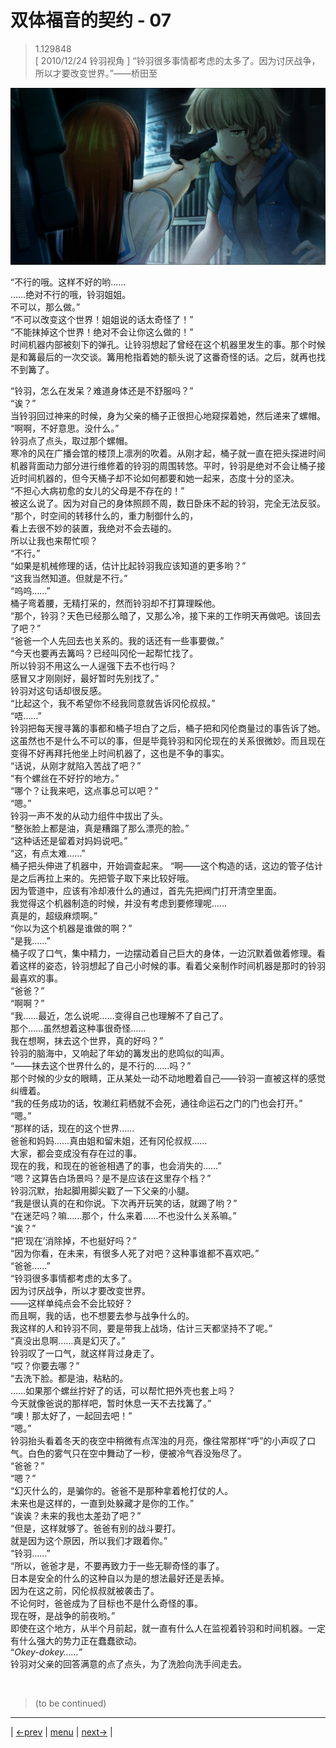 # 双体福音的契约 - 07
> 1.129848  
> [ 2010/12/24 铃羽视角 ] “铃羽很多事情都考虑的太多了。因为讨厌战争，所以才要改变世界。”——桥田至  

![](../img/0025-1.png)

“不行的哦。这样不好的哟……  
 ……绝对不行的哦，铃羽姐姐。  
 不可以，那么做。”  
“不可以改变这个世界！姐姐说的话太奇怪了！”  
“不能抹掉这个世界！绝对不会让你这么做的！”  
时间机器内部被刻下的弹孔。让铃羽想起了曾经在这个机器里发生的事。那个时候是和篝最后的一次交谈。篝用枪指着她的额头说了这番奇怪的话。之后，就再也找不到篝了。  

“铃羽，怎么在发呆？难道身体还是不舒服吗？”  
“诶？”  
当铃羽回过神来的时候，身为父亲的桶子正很担心地窥探着她，然后递来了螺帽。  
“啊啊，不好意思。没什么。”  
铃羽点了点头，取过那个螺帽。  
寒冷的风在广播会馆的楼顶上凛冽的吹着。从刚才起，桶子就一直在把头探进时间机器背面动力部分进行维修着的铃羽的周围转悠。平时，铃羽是绝对不会让桶子接近时间机器的，但今天桶子却不论如何都要和她一起来，态度十分的坚决。  
“不担心大病初愈的女儿的父母是不存在的！”  
被这么说了。因为对自己的身体照顾不周，数日卧床不起的铃羽，完全无法反驳。  
“那个，时空间的转移什么的，重力制御什么的，  
 看上去很不妙的装置，我绝对不会去碰的。  
 所以让我也来帮忙呗？  
“不行。”  
“如果是机械修理的话，估计比起铃羽我应该知道的更多哟？”  
“这我当然知道。但就是不行。”  
“呜呜……”  
桶子弯着腰，无精打采的，然而铃羽却不打算理睬他。  
“那个，铃羽？天色已经那么暗了，又那么冷，接下来的工作明天再做吧。该回去了吧？”  
“爸爸一个人先回去也关系的。我的话还有一些事要做。”  
“今天也要再去篝吗？已经叫冈伦一起帮忙找了。  
 所以铃羽不用这么一人逞强下去不也行吗？  
 感冒又才刚刚好，最好暂时先别找了。”  
铃羽对这句话却很反感。  
“比起这个，我不希望你不经我同意就告诉冈伦叔叔。”  
“唔……”  
铃羽把每天搜寻篝的事都和桶子坦白了之后，桶子把和冈伦商量过的事告诉了她。这虽然也不是什么不可以的事，但是毕竟铃羽和冈伦现在的关系很微妙。而且现在变得不好再拜托他坐上时间机器了，这也是不争的事实。  
“话说，从刚才就陷入苦战了吧？”  
“有个螺丝在不好拧的地方。”  
“哪个？让我来吧，这点事总可以吧？”  
“嗯。”  
铃羽一声不发的从动力组件中拔出了头。  
“整张脸上都是油，真是糟蹋了那么漂亮的脸。”  
“这种话还是留着对妈妈说吧。”  
“这，有点太难……”  
桶子把头伸进了机器中，开始调查起来。
“啊——这个构造的话，这边的管子估计是之后再拉上来的。先把管子取下来比较好哦。  
 因为管道中，应该有冷却液什么的通过，首先先把阀门打开清空里面。  
 我觉得这个机器制造的时候，并没有考虑到要修理呢……  
 真是的，超级麻烦啊。”  
“你以为这个机器是谁做的啊？”  
“是我……”  
桶子叹了口气，集中精力，一边摆动着自己巨大的身体，一边沉默着做着修理。看着这样的姿态，铃羽想起了自己小时候的事。看着父亲制作时间机器是那时的铃羽最喜欢的事。  
“爸爸？”  
“啊啊？”  
“我……最近，怎么说呢……变得自己也理解不了自己了。  
 那个……虽然想着这种事很奇怪……  
 我在想啊，抹去这个世界，真的好吗？”  
铃羽的脑海中，又响起了年幼的篝发出的悲鸣似的叫声。  
“——抹去这个世界什么的，是不行的……吗？”  
那个时候的少女的眼睛，正从某处一动不动地瞪着自己——铃羽一直被这样的感觉纠缠着。  
“我的任务成功的话，牧濑红莉栖就不会死，通往命运石之门的门也会打开。”  
“嗯。”  
“那样的话，现在的这个世界……  
 爸爸和妈妈……真由姐和留未姐，还有冈伦叔叔……  
 大家，都会变成没有存在过的事。  
 现在的我，和现在的爸爸相遇了的事，也会消失的……”  
“嗯？这算告白场景吗？是不是应该在这里存个档？”  
铃羽沉默，抬起脚用脚尖戳了一下父亲的小腿。  
“我是很认真的在和你说。下次再开玩笑的话，就踢了哟？”  
“在迷茫吗？嘛……那个，什么来着……不也没什么关系嘛。”  
“诶？”  
“把‘现在’消除掉，不也挺好吗？”  
“因为你看，在未来，有很多人死了对吧？这种事谁都不喜欢吧。”  
“爸爸……”  
“铃羽很多事情都考虑的太多了。  
 因为讨厌战争，所以才要改变世界。  
 ——这样单纯点会不会比较好？  
 而且啊，我的话，也不想要去参与战争什么的。  
 我这样的人和铃羽不同，要是带我上战场，估计三天都坚持不了呢。”  
“真没出息啊……真是幻灭了。”  
铃羽叹了一口气，就这样背过身走了。  
“哎？你要去哪？”  
“去洗下脸。都是油，粘粘的。  
……如果那个螺丝拧好了的话，可以帮忙把外壳也套上吗？  
今天就像爸说的那样吧，暂时休息一天不去找篝了。”  
“噢！那太好了，一起回去吧！”  
“嗯。”  
铃羽抬头看着冬天的夜空中稍微有点浑浊的月亮，像往常那样“呼”的小声叹了口气。白色的雾气只在空中舞动了一秒，便被冷气吞没殆尽了。  
“爸爸？”  
“嗯？”  
“幻灭什么的，是骗你的。爸爸不是那种拿着枪打仗的人。  
 未来也是这样的，一直到处躲藏才是你的工作。”  
“诶诶？未来的我也太差劲了吧？”  
“但是，这样就够了。爸爸有别的战斗要打。  
 就是因为这个原因，所以我们才跟着你。”  
“铃羽……”  
“所以，爸爸才是，不要再致力于一些无聊奇怪的事了。  
 日本是安全的什么的这种自以为是的想法最好还是丢掉。  
 因为在这之前，冈伦叔叔就被袭击了。  
 不论何时，爸爸成为了目标也不是什么奇怪的事。  
 现在呀，是战争的前夜哟。”  
即使在这个地方，从半个月前起，就一直有什么人在监视着铃羽和时间机器。一定有什么强大的势力正在蠢蠢欲动。  
“*Okey-dokey……*”  
铃羽对父亲的回答满意的点了点头，为了洗脸向洗手间走去。


<br/>

> (to be continued)
---

| [←prev](./0024) | [menu](../) | [next→](./0026) |
